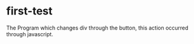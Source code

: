 # first-test

The Program which changes div through the button, this action occurred through javascript. 
